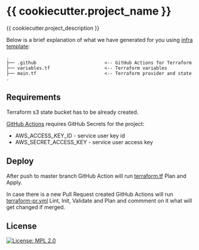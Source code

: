 # {{ cookiecutter.project_name }}

{{ cookiecutter.project_description }}

Below is a brief explanation of what we have generated for you using [infra template](https://github.com/elaynelemos/terraform-template):

```shell
.
├── .github                         <-- GitHub Actions for Terraform
├── variables.tf                    <-- Terraform variables
├── main.tf                         <-- Terraform provider and state
.
```

## Requirements

Terraform s3 state bucket has to be already created.

[GitHub Actions](./github/workflows/) requires GitHub Secrets for the project:

* AWS_ACCESS_KEY_ID - service user key id
* AWS_SECRET_ACCESS_KEY - service user access key

## Deploy

After push to master branch GitHub Action will run [terraform.tf](./github/workflows/terraform.tf) Plan and Apply.

In case there is a new Pull Request created GitHub Actions will run [terraform-pr.yml](./github/workflows/terraform.tf) Lint, Init, Validate and Plan and commment on it what will get changed if merged.


License
-------
[![License: MPL 2.0](https://img.shields.io/badge/License-MPL%202.0-brightgreen.svg)](https://opensource.org/licenses/MPL-2.0)
